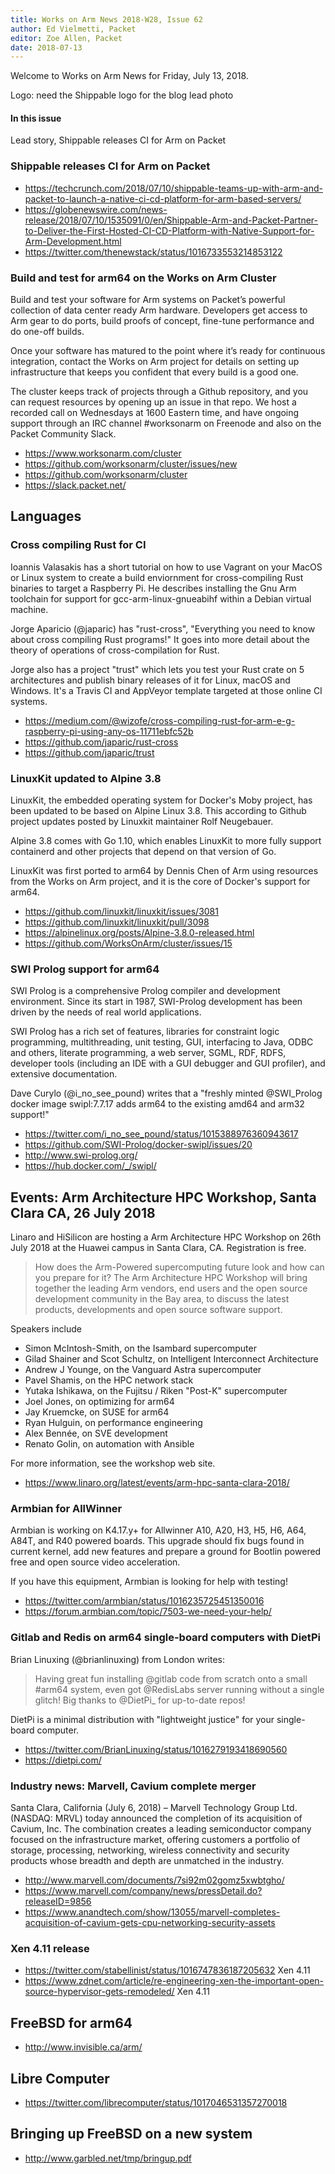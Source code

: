 ```yaml
---
title: Works on Arm News 2018-W28, Issue 62
author: Ed Vielmetti, Packet
editor: Zoe Allen, Packet
date: 2018-07-13
---
```


Welcome to Works on Arm News for Friday, July 13, 2018.

Logo: need the Shippable logo for the blog lead photo

#### In this issue

Lead story, Shippable releases CI for Arm on Packet

### Shippable releases CI for Arm on Packet

* https://techcrunch.com/2018/07/10/shippable-teams-up-with-arm-and-packet-to-launch-a-native-ci-cd-platform-for-arm-based-servers/
* https://globenewswire.com/news-release/2018/07/10/1535091/0/en/Shippable-Arm-and-Packet-Partner-to-Deliver-the-First-Hosted-CI-CD-Platform-with-Native-Support-for-Arm-Development.html
* https://twitter.com/thenewstack/status/1016733553214853122

### Build and test for arm64 on the Works on Arm Cluster

Build and test your software for Arm systems on Packet’s 
powerful collection of data center ready Arm hardware. 
Developers get access to Arm gear to do ports, build 
proofs of concept, fine-tune performance and do one-off builds.

Once your software has matured to the point where it’s ready 
for continuous integration, contact the Works on Arm project 
for details on setting up infrastructure that keeps you 
confident that every build is a good one.

The cluster keeps track of projects through a Github
repository, and you can request resources by opening
up an issue in that repo. We host a recorded call on
Wednesdays at 1600 Eastern time, and have ongoing support
through an IRC channel #worksonarm on Freenode and also
on the Packet Community Slack.

* https://www.worksonarm.com/cluster
* https://github.com/worksonarm/cluster/issues/new
* https://github.com/worksonarm/cluster
* https://slack.packet.net/

## Languages

### Cross compiling Rust for CI

Ioannis Valasakis has a short tutorial on how to
use Vagrant on your MacOS or Linux system to create
a build enviornment for cross-compiling Rust binaries
to target a Raspberry Pi. He describes installing the 
Gnu Arm toolchain for support for gcc-arm-linux-gnueabihf
within a Debian virtual machine. 

Jorge Aparicio (@japaric) has "rust-cross", 
"Everything you need to know about cross compiling Rust programs!"
It goes into more detail about the theory of operations
of cross-compilation for Rust.

Jorge also has a project "trust" which lets you
test your Rust crate on 5 architectures and publish 
binary releases of it for Linux, macOS and Windows.
It's a Travis CI and AppVeyor template targeted at
those online CI systems.

* https://medium.com/@wizofe/cross-compiling-rust-for-arm-e-g-raspberry-pi-using-any-os-11711ebfc52b
* https://github.com/japaric/rust-cross
* https://github.com/japaric/trust

### LinuxKit updated to Alpine 3.8

LinuxKit, the embedded operating system for Docker's Moby
project, has been updated to be based on Alpine Linux 3.8.
This according to Github project updates posted by Linuxkit
maintainer Rolf Neugebauer.

Alpine 3.8 comes with Go 1.10, which enables LinuxKit to
more fully support containerd and other projects that
depend on that version of Go.

LinuxKit was first ported to arm64 by Dennis Chen of
Arm using resources from the Works on Arm project, and
it is the core of Docker's support for arm64.

* https://github.com/linuxkit/linuxkit/issues/3081
* https://github.com/linuxkit/linuxkit/pull/3098
* https://alpinelinux.org/posts/Alpine-3.8.0-released.html
* https://github.com/WorksOnArm/cluster/issues/15

### SWI Prolog support for arm64

SWI Prolog is a comprehensive Prolog compiler and development environment.
Since its start in 1987, SWI-Prolog development has been driven by 
the needs of real world applications. 

SWI Prolog has a rich set of features, libraries for 
constraint logic programming, multithreading, unit testing, 
GUI, interfacing to Java, ODBC and others, literate programming, 
a web server, SGML, RDF, RDFS, developer tools (including an 
IDE with a GUI debugger and GUI profiler), and extensive documentation.

Dave Curylo (@i_no_see_pound) writes that a "freshly minted 
@SWI_Prolog docker image swipl:7.7.17 adds arm64 
to the existing amd64 and arm32 support!"

* https://twitter.com/i_no_see_pound/status/1015388976360943617
* https://github.com/SWI-Prolog/docker-swipl/issues/20
* http://www.swi-prolog.org/
* https://hub.docker.com/_/swipl/

## Events: Arm Architecture HPC Workshop, Santa Clara CA, 26 July 2018

Linaro and HiSilicon are hosting a
Arm Architecture HPC Workshop on 26th July 2018 at the 
Huawei campus in Santa Clara, CA. Registration is free.

> How does the Arm-Powered supercomputing future look and how can you prepare for it? The Arm Architecture HPC Workshop will bring together the leading Arm vendors, end users and the open source development community in the Bay area, to discuss the latest products, developments and open source software support. 

Speakers include

* Simon McIntosh-Smith, on the Isambard supercomputer
* Gilad Shainer and Scot Schultz, on Intelligent Interconnect Architecture
* Andrew J Younge, on the Vanguard Astra supercomputer
* Pavel Shamis, on the HPC network stack
* Yutaka Ishikawa, on the Fujitsu / Riken "Post-K" supercomputer
* Joel Jones, on optimizing for arm64
* Jay Kruemcke, on SUSE for arm64
* Ryan Hulguin, on performance engineering
* Alex Bennée, on SVE development
* Renato Golin, on automation with Ansible

For more information, see the workshop web site.

* https://www.linaro.org/latest/events/arm-hpc-santa-clara-2018/

### Armbian for AllWinner

Armbian is working on K4.17.y+ for Allwinner A10, A20, H3,
H5, H6, A64, A84T, and R40 powered boards. This upgrade should fix 
bugs found in current kernel, add new features and prepare a 
ground for Bootlin powered free and open source video
acceleration. 

If you have this equipment, Armbian is looking for help with testing!

* https://twitter.com/armbian/status/1016235725451350016
* https://forum.armbian.com/topic/7503-we-need-your-help/

### Gitlab and Redis on arm64 single-board computers with DietPi

Brian Linuxing (@brianlinuxing) from London writes:

> Having great fun installing @gitlab code from scratch 
onto a small #arm64 system, even got @RedisLabs 
server running without a single glitch! Big thanks to @DietPi_ for up-to-date repos!

DietPi is a minimal distribution with "lightweight justice"
for your single-board computer.

* https://twitter.com/BrianLinuxing/status/1016279193418690560
* https://dietpi.com/

### Industry news: Marvell, Cavium complete merger

Santa Clara, California (July 6, 2018) – Marvell Technology Group Ltd. (NASDAQ: MRVL) today announced the completion of its acquisition of Cavium, Inc. The combination creates a leading semiconductor company focused on the infrastructure market, offering customers a portfolio of storage, processing, networking, wireless connectivity and security products whose breadth and depth are unmatched in the industry.

* http://www.marvell.com/documents/7si92m02gomz5xwbtgho/
* https://www.marvell.com/company/news/pressDetail.do?releaseID=9856
* https://www.anandtech.com/show/13055/marvell-completes-acquisition-of-cavium-gets-cpu-networking-security-assets

### Xen 4.11 release

* https://twitter.com/stabellinist/status/1016747836187205632 Xen 4.11
* https://www.zdnet.com/article/re-engineering-xen-the-important-open-source-hypervisor-gets-remodeled/ Xen 4.11

## FreeBSD for arm64

* http://www.invisible.ca/arm/

## Libre Computer

* https://twitter.com/librecomputer/status/1017046531357270018

## Bringing up FreeBSD on a new system

* http://www.garbled.net/tmp/bringup.pdf
